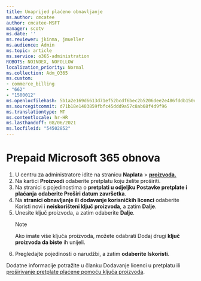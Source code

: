 ```yaml
---
title: Unaprijed plaćeno obnavljanje
ms.author: cmcatee
author: cmcatee-MSFT
manager: scotv
ms.date: ''
ms.reviewer: jkinma, jmueller
ms.audience: Admin
ms.topic: article
ms.service: o365-administration
ROBOTS: NOINDEX, NOFOLLOW
localization_priority: Normal
ms.collection: Adm_O365
ms.custom:
- commerce_billing
- "662"
- "1500012"
ms.openlocfilehash: 5b1a2e169d6613d71ef52bcdf6bec2b5206dee2e486fddb150dd288d402a855f
ms.sourcegitcommit: d71b18e1403859fbfc45ddd9a57c8ab68f4d9f96
ms.translationtype: MT
ms.contentlocale: hr-HR
ms.lasthandoff: 08/06/2021
ms.locfileid: "54502852"
---
```

# <a name="prepaid-microsoft-365-renewal"></a>Prepaid Microsoft 365 obnova

1. U centru za administratore idite na stranicu **Naplata** \> **[proizvoda.](https://go.microsoft.com/fwlink/p/?linkid=842054)**
2. Na kartici **Proizvodi** odaberite pretplatu koju želite proširiti.
3. Na stranici s pojedinostima o **pretplati u odjeljku Postavke pretplate i plaćanja** **odaberite Proširi datum završetka**.
4. Na **stranici obnavljanje ili dodavanje korisničkih licenci** odaberite Koristi novi i **neiskorišteni ključ proizvoda**, a zatim **Dalje**.
5. Unesite ključ proizvoda, a zatim odaberite **Dalje**.
    > [!NOTE]
    > Ako imate više ključa proizvoda, možete odabrati Dodaj drugi **ključ proizvoda da biste** ih unijeli.
6. Pregledajte pojedinosti o narudžbi, a zatim **odaberite Iskoristi**.

Dodatne informacije potražite u članku Dodavanje licenci u pretplatu ili [proširivanje pretplate plaćene pomoću ključa proizvoda](/microsoft-365/commerce/licenses/add-licenses-using-product-key).